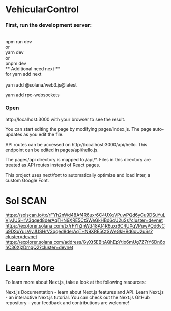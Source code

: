 # VehicularControl

### First, run the development server:
<br>
npm run dev<br>
or<br>
yarn dev<br>
 or<br>
pnpm dev<br>
** Additional need next ** <br>
for yarn add next
<br>
<br>
yarn add @solana/web3.js@latest
<br>

yarn add rpc-websockets

### Open 
http://localhost:3000 with your browser to see the result.

You can start editing the page by modifying pages/index.js. The page auto-updates as you edit the file.

API routes can be accessed on http://localhost:3000/api/hello. This endpoint can be edited in pages/api/hello.js.

The pages/api directory is mapped to /api/*. Files in this directory are treated as API routes instead of React pages.

This project uses next/font to automatically optimize and load Inter, a custom Google Font.

# Sol SCAN

https://solscan.io/tx/rFYh2nWd48Af4R6uxr6C4UXqVPuwPQd6yCu9DSuYuLVjvJUSHrV3qqed8derAqTHN9XRE5CtSWeGkHBd6oU2uSs?cluster=devnet <br>
https://explorer.solana.com/tx/rFYh2nWd48Af4R6uxr6C4UXqVPuwPQd6yCu9DSuYuLVjvJUSHrV3qqed8derAqTHN9XRE5CtSWeGkHBd6oU2uSs?cluster=devnet<br>
https://explorer.solana.com/address/GyXt5EBitAQhEpYtio6mUg7Z7rY6Dn6ohC36XjzDmgQ2?cluster=devnet <br>

# Learn More
To learn more about Next.js, take a look at the following resources:

Next.js Documentation - learn about Next.js features and API.
Learn Next.js - an interactive Next.js tutorial.
You can check out the Next.js GitHub repository - your feedback and contributions are welcome!


